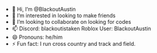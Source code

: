 - 👋 Hi, I’m @BlackoutAustin
- 👀 I’m interested in looking to make friends
- 💞️ I’m looking to collaborate on looking for codes 
- 📫 Discord: blackoutistaken Roblox User: BlackoutAustin
- 😄 Pronouns: he/him
- ⚡ Fun fact: I run cross country and track and field.

<!---
BlackoutAustin/BlackoutAustin is a ✨ special ✨ repository because its `README.md` (this file) appears on your GitHub profile.
You can click the Preview link to take a look at your changes.
--->
